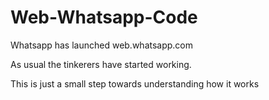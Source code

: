 # Web-Whatsapp-Code

Whatsapp has launched web.whatsapp.com

As usual the tinkerers have started working.

This is just a small step towards understanding how it works
